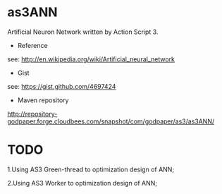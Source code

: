 as3ANN
======

Artificial Neuron Network written by Action Script 3.

* Reference

see: http://en.wikipedia.org/wiki/Artificial_neural_network

* Gist

see: https://gist.github.com/4697424

* Maven repository

http://repository-godpaper.forge.cloudbees.com/snapshot/com/godpaper/as3/as3ANN/

TODO
======

1.Using AS3 Green-thread to optimization design of ANN;

2.Using AS3 Worker to optimization design of ANN;
